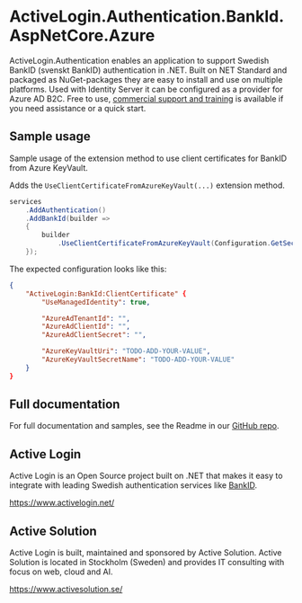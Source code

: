 # ActiveLogin.Authentication.BankId.AspNetCore.Azure

ActiveLogin.Authentication enables an application to support Swedish BankID (svenskt BankID) authentication in .NET. Built on NET Standard and packaged as NuGet-packages they are easy to install and use on multiple platforms. Used with Identity Server it can be configured as a provider for Azure AD B2C. Free to use, [commercial support and training](https://activelogin.net/#support) is available if you need assistance or a quick start.

## Sample usage

Sample usage of the extension method to use client certificates for BankID from Azure KeyVault.

Adds the `UseClientCertificateFromAzureKeyVault(...)` extension method.

```csharp
services
    .AddAuthentication()
    .AddBankId(builder =>
    {
        builder
            .UseClientCertificateFromAzureKeyVault(Configuration.GetSection("ActiveLogin:BankId:ClientCertificate"));
    });
```

The expected configuration looks like this:

```json
{
    "ActiveLogin:BankId:ClientCertificate" {
        "UseManagedIdentity": true,

        "AzureAdTenantId": "",
        "AzureAdClientId": "",
        "AzureAdClientSecret": "",

        "AzureKeyVaultUri": "TODO-ADD-YOUR-VALUE",
        "AzureKeyVaultSecretName": "TODO-ADD-YOUR-VALUE"
    }
}
```

## Full documentation

For full documentation and samples, see the Readme in our [GitHub repo](https://github.com/ActiveLogin/ActiveLogin.Authentication).

## Active Login

Active Login is an Open Source project built on .NET that makes it easy to integrate with leading Swedish authentication services like [BankID](https://www.bankid.com/).

https://www.activelogin.net/

## Active Solution

Active Login is built, maintained and sponsored by Active Solution. Active Solution is located in Stockholm (Sweden) and provides IT consulting with focus on web, cloud and AI.

https://www.activesolution.se/
